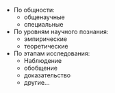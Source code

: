 - По общности:
    - общенаучные
    - специальные
- По уровням научного познания:
    - эмпирические
    - теоретические
- По этапам исследования:
    - Наблюдение
    - обобщение
    - доказательство
    - другие...